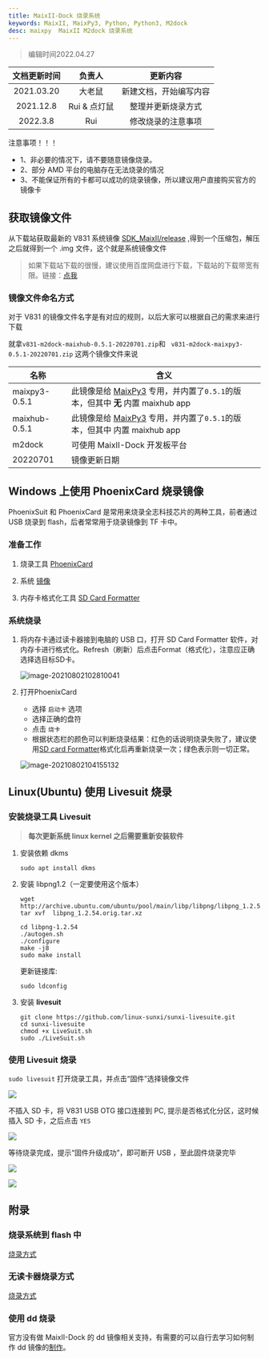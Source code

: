 ```yaml
---
title: MaixII-Dock 烧录系统
keywords: MaixII, MaixPy3, Python, Python3, M2dock
desc: maixpy  MaixII M2dock 烧录系统
---
```


> 编辑时间2022.04.27

| 文档更新时间 |    负责人    |        更新内容        |
| :----------: | :----------: | :--------------------: |
|  2021.03.20  |    大老鼠    | 新建文档，开始编写内容 |
|  2021.12.8   | Rui & 点灯鼠 |   整理并更新烧录方式   |
|   2022.3.8   |     Rui      |   修改烧录的注意事项   |

注意事项！！！
- 1、非必要的情况下，请不要随意镜像烧录。
- 2、部分 AMD 平台的电脑存在无法烧录的情况
- 3、不能保证所有的卡都可以成功的烧录镜像，所以建议用户直接购买官方的镜像卡

## 获取镜像文件

从下载站获取最新的 V831 系统镜像 [SDK_MaixII/release](https://dl.sipeed.com/shareURL/MaixII/MaixII-Dock/SDK/release) ,得到一个压缩包，解压之后就得到一个 .img 文件，这个就是系统镜像文件

> 如果下载站下载的很慢，建议使用百度网盘进行下载，下载站的下载带宽有限。链接：[点我](https://eyun.baidu.com/s/3htTXfaG#sharelink/path=%2F%E4%B8%8B%E8%BD%BD%E7%AB%99%E6%96%87%E4%BB%B6%2FMaixII%2FMaixII-Dock%2FSDK%2Frelease&parent_path=%2F%E6%B7%B1%E5%9C%B3%E7%9F%BD%E9%80%9F%E7%A7%91%E6%8A%80%E6%9C%89%E9%99%90%E5%85%AC%E5%8F%B8)

### 镜像文件命名方式

对于 V831 的镜像文件名字是有对应的规则，以后大家可以根据自己的需求来进行下载

就拿`v831-m2dock-maixhub-0.5.1-20220701.zip`和 ` v831-m2dock-maixpy3-0.5.1-20220701.zip` 这两个镜像文件来说

| 名称          | 含义                                                                                                              |
| ------------- | ----------------------------------------------------------------------------------------------------------------- |
| maixpy3-0.5.1 | 此镜像是给 [MaixPy3](https://wiki.sipeed.com/maixpy3) 专用，并内置了`0.5.1`的版本，但其中 **无** 内置 maixhub app |
| maixhub-0.5.1 | 此镜像是给 [MaixPy3](https://wiki.sipeed.com/maixpy3) 专用，并内置了`0.5.1`的版本，但其中 内置 maixhub app        |
| m2dock        | 可使用 MaixII-Dock 开发板平台                                                                                     |
| 20220701      | 镜像更新日期                                                                                                      |

## Windows 上使用 PhoenixCard 烧录镜像

PhoenixSuit 和 PhoenixCard 是常用来烧录全志科技芯片的两种工具，前者通过 USB 烧录到 flash，后者常常用于烧录镜像到 TF 卡中。

### 准备工作

1. 烧录工具 [PhoenixCard](https://dl.sipeed.com/shareURL/MaixII/MaixII-Dock/SDK/tools)

2. 系统 [镜像](https://dl.sipeed.com/shareURL/MaixII/MaixII-Dock/SDK/release)

3. 内存卡格式化工具 [SD Card Formatter](https://www.sdcard.org/downloads/formatter/eula_windows/SDCardFormatterv5_WinEN.zip)

### 系统烧录

1. 将内存卡通过读卡器接到电脑的 USB 口，打开 SD Card Formatter 软件，对内存卡进行格式化。Refresh（刷新）后点击Format（格式化），注意应正确选择选目标SD卡。

     ![image-20210802102810041](./../../../assets/maixII/V831/image-20210802102810041.png)

2. 打开PhoenixCard
     - 选择 `启动卡` 选项
     - 选择正确的盘符
     - 点击 `烧卡`
     - 根据状态栏的颜色可以判断烧录结果：红色的话说明烧录失败了，建议使用[SD card Formatter](https://www.sdcard.org/downloads/formatter/eula_windows/SDCardFormatterv5_WinEN.zip)格式化后再重新烧录一次；绿色表示则一切正常。

   ![image-20210802104155132](./../../../assets/maixII/V831/image-20210802104155132.png)

## Linux(Ubuntu) 使用 Livesuit 烧录

### 安装烧录工具 Livesuit 

> **每次更新系统 linux kernel 之后需要重新安装软件**

1. 安装依赖 dkms

     ```shell
     sudo apt install dkms
     ```

1. 安装 libpng1.2（一定要使用这个版本）

     ```shell
     wget http://archive.ubuntu.com/ubuntu/pool/main/libp/libpng/libpng_1.2.54.orig.tar.xz
     tar xvf  libpng_1.2.54.orig.tar.xz
     ```

     ```shell
     cd libpng-1.2.54
     ./autogen.sh
     ./configure
     make -j8
     sudo make install
     ```

     更新链接库:

     ```shell
     sudo ldconfig
     ```

1. 安装 **livesuit**

     ```shell
     git clone https://github.com/linux-sunxi/sunxi-livesuite.git
     cd sunxi-livesuite
     chmod +x LiveSuit.sh
     sudo ./LiveSuit.sh
     ```

### 使用 Livesuit 烧录

`sudo livesuit` 打开烧录工具，并点击“固件”选择镜像文件

![](./asserts/flash_15.png)

不插入 SD 卡，将 V831 USB OTG 接口连接到 PC, 提示是否格式化分区，这时候插入 SD 卡，之后点击 `YES`

![](./asserts/flash_17.png)

等待烧录完成，提示“固件升级成功”，即可断开 USB ，至此固件烧录完毕

![](./asserts/flash_19.png)

![](./asserts/flash_21.png)


## 附录
### 烧录系统到 flash 中

[烧录方式](./no_sd_flash.md)

### 无读卡器烧录方式

[烧录方式](./PhoenixSuit.md)

### 使用 dd 烧录

官方没有做 MaixII-Dock 的 dd 镜像相关支持，有需要的可以自行去学习如何制作 dd 镜像的[制作](https://www.cnblogs.com/USTHzhanglu/p/15431249.html)。